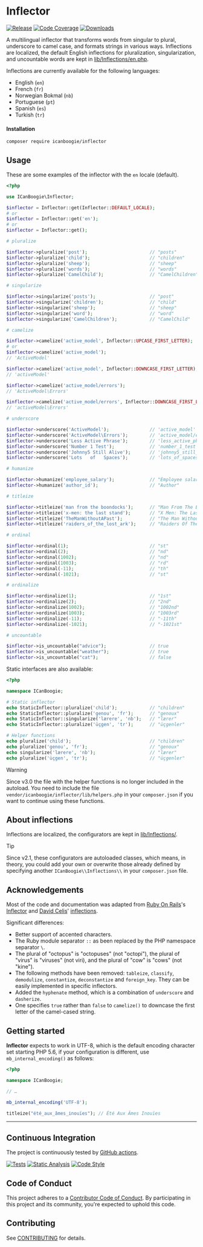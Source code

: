 # Inflector

[![Release](https://img.shields.io/packagist/v/icanboogie/inflector.svg)](https://packagist.org/packages/icanboogie/inflector)
[![Code Coverage](https://coveralls.io/repos/github/ICanBoogie/Inflector/badge.svg?branch=main)](https://coveralls.io/r/ICanBoogie/Inflector?branch=main)
[![Downloads](https://img.shields.io/packagist/dm/icanboogie/inflector.svg)](https://packagist.org/packages/icanboogie/inflector)

A multilingual inflector that transforms words from singular to plural, underscore to camel case,
and formats strings in various ways. Inflections are localized, the default English inflections for
pluralization, singularization, and uncountable words are kept in [lib/Inflections/en.php][].

Inflections are currently available for the following languages:

- English (`en`)
- French (`fr`)
- Norwegian Bokmal (`nb`)
- Portuguese (`pt`)
- Spanish (`es`)
- Turkish (`tr`)



#### Installation

```shell
composer require icanboogie/inflector
```



## Usage

These are some examples of the inflector with the `en` locale (default).

```php
<?php

use ICanBoogie\Inflector;

$inflector = Inflector::get(Inflector::DEFAULT_LOCALE);
# or
$inflector = Inflector::get('en');
# or
$inflector = Inflector::get();

# pluralize

$inflector->pluralize('post');                       // "posts"
$inflector->pluralize('child');                      // "children"
$inflector->pluralize('sheep');                      // "sheep"
$inflector->pluralize('words');                      // "words"
$inflector->pluralize('CamelChild');                 // "CamelChildren"

# singularize

$inflector->singularize('posts');                    // "post"
$inflector->singularize('children');                 // "child"
$inflector->singularize('sheep');                    // "sheep"
$inflector->singularize('word');                     // "word"
$inflector->singularize('CamelChildren');            // "CamelChild"

# camelize

$inflector->camelize('active_model', Inflector::UPCASE_FIRST_LETTER);
# or
$inflector->camelize('active_model');
// 'ActiveModel'

$inflector->camelize('active_model', Inflector::DOWNCASE_FIRST_LETTER);
// 'activeModel'

$inflector->camelize('active_model/errors');
// 'ActiveModel\Errors'

$inflector->camelize('active_model/errors', Inflector::DOWNCASE_FIRST_LETTER);
// 'activeModel\Errors'

# underscore

$inflector->underscore('ActiveModel');               // 'active_model'
$inflector->underscore('ActiveModel\Errors');        // 'active_model/errors'
$inflector->underscore('Less Active Phrase');        // 'less_active_phrase'
$inflector->underscore('Number 1 Test');             // 'number_1_test'
$inflector->underscore('Johnny5 Still Alive');       // 'johnny5_still_alive'
$inflector->underscore('Lots   of   Spaces');        // 'lots_of_spaces'

# humanize

$inflector->humanize('employee_salary');             // "Employee salary"
$inflector->humanize('author_id');                   // "Author"

# titleize

$inflector->titleize('man from the boondocks');      // "Man From The Boondocks"
$inflector->titleize('x-men: the last stand');       // "X Men: The Last Stand"
$inflector->titleize('TheManWithoutAPast');          // "The Man Without A Past"
$inflector->titleize('raiders_of_the_lost_ark');     // "Raiders Of The Lost Ark"

# ordinal

$inflector->ordinal(1);                              // "st"
$inflector->ordinal(2);                              // "nd"
$inflector->ordinal(1002);                           // "nd"
$inflector->ordinal(1003);                           // "rd"
$inflector->ordinal(-11);                            // "th"
$inflector->ordinal(-1021);                          // "st"

# ordinalize

$inflector->ordinalize(1);                           // "1st"
$inflector->ordinalize(2);                           // "2nd"
$inflector->ordinalize(1002);                        // "1002nd"
$inflector->ordinalize(1003);                        // "1003rd"
$inflector->ordinalize(-11);                         // "-11th"
$inflector->ordinalize(-1021);                       // "-1021st"

# uncountable

$inflector->is_uncountable("advice");                // true
$inflector->is_uncountable("weather");               // true
$inflector->is_uncountable("cat");                   // false
```

Static interfaces are also available:

```php
<?php

namespace ICanBoogie;

# Static inflector
echo StaticInflector::pluralize('child');            // "children"
echo StaticInflector::pluralize('genou', 'fr');      // "genoux"
echo StaticInflector::singularize('lærere', 'nb');   // "lærer"
echo StaticInflector::pluralize('üçgen', 'tr');      // "üçgenler"

# Helper functions
echo pluralize('child');                             // "children"
echo pluralize('genou', 'fr');                       // "genoux"
echo singularize('lærere', 'nb');                    // "lærer"
echo pluralize('üçgen', 'tr');                       // "üçgenler"
```

> [!WARNING]
> Since v3.0 the file with the helper functions is no longer included in the
> autoload.
> You need to include the file `vendor/icanboogie/inflector/lib/helpers.php`
> in your `composer.json` if you want to continue using these functions.


## About inflections

Inflections are localized, the configurators are kept in [lib/Inflections/][].

> [!TIP]
> Since v2.1, these configurators are autoloaded classes, which means, in theory, you could add your
> own or overwrite those already defined by specifying another `ICanBoogie\\Inflections\\` in your
> `composer.json` file.



## Acknowledgements

Most of the code and documentation was adapted from [Ruby On Rails](http://rubyonrails.org/)'s
[Inflector](http://api.rubyonrails.org/classes/ActiveSupport/Inflector.html) and
[David Celis](https://github.com/davidcelis)' [inflections](https://github.com/davidcelis/inflections).

Significant differences:

- Better support of accented characters.
- The Ruby module separator `::` as been replaced by the PHP namespace separator `\`.
- The plural of "octopus" is "octopuses" (not "octopi"), the plural of "virus" is "viruses"
  (not viri), and the plural of "cow" is "cows" (not "kine").
- The following methods have been removed: `tableize`, `classify`, `demodulize`,
  `constantize`, `deconstantize` and `foreign_key`. They can be easily implemented in specific inflectors.
- Added the `hyphenate` method, which is a combination of `underscore` and `dasherize`.
- One specifies `true` rather than `false` to `camelize()` to downcase the first letter of the camel-cased string.



## Getting started

**Inflector** expects to work in UTF-8, which is the default encoding character set starting
PHP 5.6, if your configuration is different, use `mb_internal_encoding()` as follows:

```php
<?php

namespace ICanBoogie;

// …

mb_internal_encoding('UTF-8');

titleize("été_aux_âmes_inouïes"); // Été Aux Âmes Inouïes
```



----------



## Continuous Integration

The project is continuously tested by [GitHub actions](https://github.com/ICanBoogie/Inflector/actions).

[![Tests](https://github.com/ICanBoogie/Inflector/actions/workflows/test.yml/badge.svg?branch=main)](https://github.com/ICanBoogie/Inflector/actions/workflows/test.yml)
[![Static Analysis](https://github.com/ICanBoogie/Inflector/actions/workflows/static-analysis.yml/badge.svg?branch=main)](https://github.com/ICanBoogie/Inflector/actions/workflows/static-analysis.yml)
[![Code Style](https://github.com/ICanBoogie/Inflector/actions/workflows/code-style.yml/badge.svg?branch=main)](https://github.com/ICanBoogie/Inflector/actions/workflows/code-style.yml)



## Code of Conduct

This project adheres to a [Contributor Code of Conduct](CODE_OF_CONDUCT.md). By participating in
this project and its community, you're expected to uphold this code.



## Contributing

See [CONTRIBUTING](CONTRIBUTING.md) for details.



[lib/Inflections/]: lib/Inflections/
[lib/Inflections/en.php]: lib/Inflections/en.php
